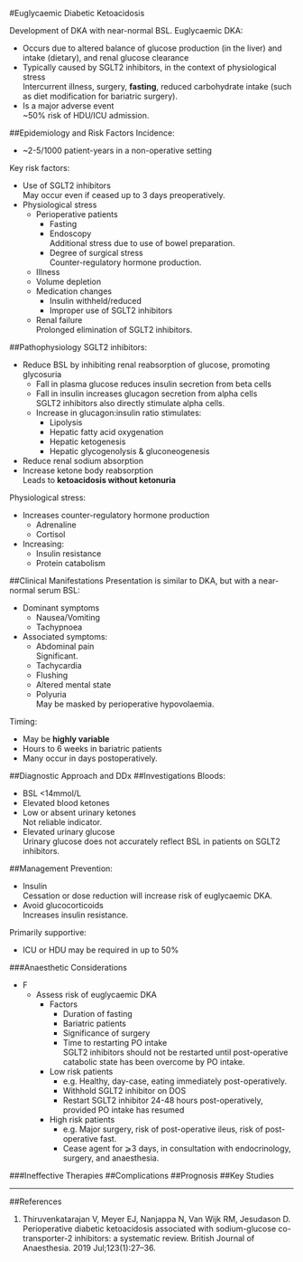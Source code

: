 #Euglycaemic Diabetic Ketoacidosis

Development of DKA with near-normal BSL. Euglycaemic DKA:
* Occurs due to altered balance of glucose production (in the liver) and intake (dietary), and renal glucose clearance
* Typically caused by SGLT2 inhibitors, in the context of physiological stress  
Intercurrent illness, surgery, **fasting**, reduced carbohydrate intake (such as diet modification for bariatric surgery).
* Is a major adverse event  
~50% risk of HDU/ICU admission.


##Epidemiology and Risk Factors
Incidence:
* ~2-5/1000 patient-years in a non-operative setting


Key risk factors:
* Use of SGLT2 inhibitors  
May occur even if ceased up to 3 days preoperatively.
* Physiological stress
	* Perioperative patients
		* Fasting
		* Endoscopy  
		Additional stress due to use of bowel preparation.
		* Degree of surgical stress  
		Counter-regulatory hormone production.
	* Illness
	* Volume depletion
	* Medication changes
		* Insulin withheld/reduced
		* Improper use of SGLT2 inhibitors
	* Renal failure  
	Prolonged elimination of SGLT2 inhibitors.

##Pathophysiology
SGLT2 inhibitors:
* Reduce BSL by inhibiting renal reabsorption of glucose, promoting glycosuria
	* Fall in plasma glucose reduces insulin secretion from beta cells
	* Fall in insulin increases glucagon secretion from alpha cells  
	SGLT2 inhibitors also directly stimulate alpha cells.
	* Increase in glucagon:insulin ratio stimulates:
		* Lipolysis
		* Hepatic fatty acid oxygenation
		* Hepatic ketogenesis
		* Hepatic glycogenolysis & gluconeogenesis
* Reduce renal sodium absorption
* Increase ketone body reabsorption  
Leads to **ketoacidosis without ketonuria**


Physiological stress:
* Increases counter-regulatory hormone production
	* Adrenaline
	* Cortisol
* Increasing:
	* Insulin resistance
	* Protein catabolism

##Clinical Manifestations
Presentation is similar to DKA, but with a near-normal serum BSL:
* Dominant symptoms
	* Nausea/Vomiting
	* Tachypnoea
* Associated symptoms:
	* Abdominal pain  
	Significant.
	* Tachycardia
	* Flushing
	* Altered mental state
	* Polyuria  
	May be masked by perioperative hypovolaemia.


Timing:
* May be **highly variable**
* Hours to 6 weeks in bariatric patients
* Many occur in days postoperatively.


##Diagnostic Approach and DDx
##Investigations
Bloods:
* BSL <14mmol/L
* Elevated blood ketones
* Low or absent urinary ketones  
Not reliable indicator.
* Elevated urinary glucose  
Urinary glucose does not accurately reflect BSL in patients on SGLT2 inhibitors.

##Management
Prevention:
* Insulin  
Cessation or dose reduction will increase risk of euglycaemic DKA.
* Avoid glucocorticoids  
Increases insulin resistance.

Primarily supportive:
* ICU or HDU may be required in up to 50%

###Anaesthetic Considerations
* F
	* Assess risk of euglycaemic DKA
		* Factors
			* Duration of fasting
			* Bariatric patients
			* Significance of surgery
			* Time to restarting PO intake  
			SGLT2 inhibitors should not be restarted until post-operative catabolic state has been overcome by PO intake.
		* Low risk patients
			* e.g. Healthy, day-case, eating immediately post-operatively.
			* Withhold SGLT2 inhibitor on DOS  
			* Restart SGLT2 inhibitor 24-48 hours post-operatively, provided PO intake has resumed
		* High risk patients
			* e.g. Major surgery, risk of post-operative ileus, risk of post-operative fast.
			* Cease agent for ⩾3 days, in consultation with endocrinology, surgery, and anaesthesia.

###Ineffective Therapies
##Complications
##Prognosis
##Key Studies

---
##References
1. Thiruvenkatarajan V, Meyer EJ, Nanjappa N, Van Wijk RM, Jesudason D. Perioperative diabetic ketoacidosis associated with sodium-glucose co-transporter-2 inhibitors: a systematic review. British Journal of Anaesthesia. 2019 Jul;123(1):27–36. 

